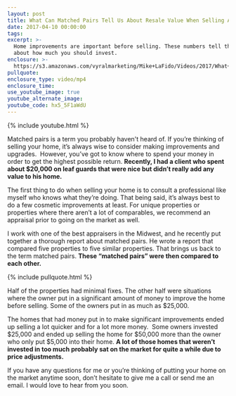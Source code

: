 ```yaml
---
layout: post
title: What Can Matched Pairs Tell Us About Resale Value When Selling A Home?
date: 2017-04-10 00:00:00
tags:
excerpt: >-
  Home improvements are important before selling. These numbers tell the truth
  about how much you should invest.
enclosure: >-
  https://s3.amazonaws.com/vyralmarketing/Mike+LaFido/Videos/2017/What+Can+Matched+Pairs+Tell+Us+About+Home+Value%253F+-+Chicagoland+Real+Estate+Agent.mp4
pullquote:
enclosure_type: video/mp4
enclosure_time:
use_youtube_image: true
youtube_alternate_image:
youtube_code: hx5_5F1aWdU
---
```


{% include youtube.html %}

Matched pairs is a term you probably haven't heard of. If you’re thinking of selling your home, it’s always wise to consider making improvements and upgrades. &nbsp;However, you’ve got to know where to spend your money in order to get the highest possible return. **Recently, I had a client who spent about $20,000 on leaf guards that were nice but didn’t really add any value to his home.&nbsp;**

The first thing to do when selling your home is to consult a professional like myself who knows what they’re doing. That being said, it’s always best to do a few cosmetic improvements at least. For unique properties or properties where there aren’t a lot of comparables, we recommend an appraisal prior to going on the market as well.

I work with one of the best appraisers in the Midwest, and he recently put together a thorough report about matched pairs. He wrote a report that compared five properties to five similar properties. That brings us back to the term matched pairs. **These “matched pairs” were then compared to each other.**

{% include pullquote.html %}

Half of the properties had minimal fixes. The other half were situations where the owner put in a significant amount of money to improve the home before selling. Some of the owners put in as much as $25,000.

The homes that had money put in to make significant improvements ended up selling a lot quicker and for a lot more money. &nbsp;Some owners invested $25,000 and ended up selling the home for $50,000 more than the owner who only put $5,000 into their home. **A lot of those homes that weren’t invested in too much probably sat on the market for quite a while due to price adjustments.**

If you have any questions for me or you’re thinking of putting your home on the market anytime soon, don’t hesitate to give me a call or send me an email. I would love to hear from you soon.